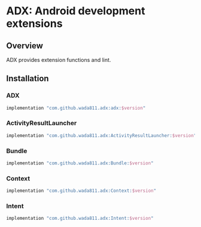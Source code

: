# ADX: Android development extensions

## Overview

ADX provides extension functions and lint.

## Installation

### ADX

```groovy
implementation "com.github.wada811.adx:adx:$version"
```

### ActivityResultLauncher

```groovy
implementation "com.github.wada811.adx:ActivityResultLauncher:$version"
```

### Bundle

```groovy
implementation "com.github.wada811.adx:Bundle:$version"
```

### Context

```groovy
implementation "com.github.wada811.adx:Context:$version"
```

### Intent

```groovy
implementation "com.github.wada811.adx:Intent:$version"
```
